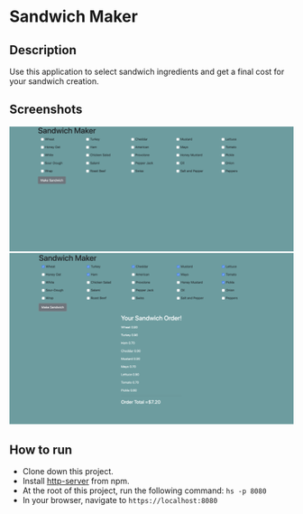 # Sandwich Maker

## Description
Use this application to select sandwich ingredients and get a final cost for your sandwich creation.

## Screenshots
![Sandwich Maker Preview](screenshots/main_view.png
)
![Order Total Preview]( screenshots/orderTotal_view.png
) 

## How to run
* Clone down this project.
* Install [http-server](https://www.npmjs.com/package/http-server) from npm.
* At the root of this project, run the following command: `hs -p 8080`
* In your browser, navigate to `https://localhost:8080`